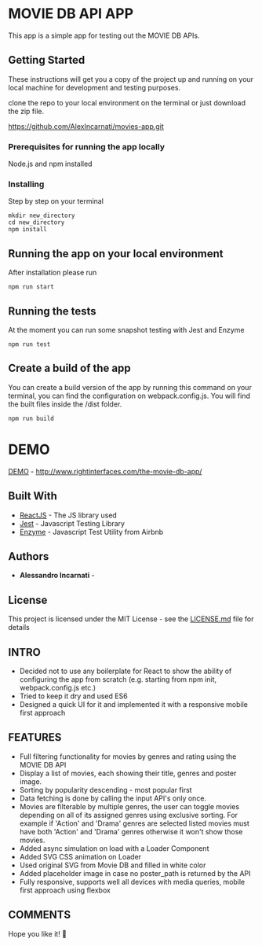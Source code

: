 # MOVIE DB API APP

This app is a simple app for testing out the MOVIE DB APIs.

## Getting Started

These instructions will get you a copy of the project up and running on your local machine for development and testing purposes.

clone the repo to your local environment on the terminal or just download the zip file.

https://github.com/AlexIncarnati/movies-app.git

### Prerequisites for running the app locally

Node.js and npm installed

### Installing

Step by step on your terminal

```
mkdir new_directory
cd new_directory
npm install
```

## Running the app on your local environment

After installation please run

```
npm run start
```

## Running the tests

At the moment you can run some snapshot testing with Jest and Enzyme

```
npm run test
```

## Create a build of the app

You can create a build version of the app by running this command on your terminal, you can find the configuration on webpack.config.js. You will find the built files inside the /dist folder.

```
npm run build
```

# DEMO

[DEMO](http://www.rightinterfaces.com/the-movie-db-app/) - http://www.rightinterfaces.com/the-movie-db-app/



## Built With

* [ReactJS](https://reactjs.org/) - The JS library used
* [Jest](https://jestjs.io/) - Javascript Testing Library
* [Enzyme](https://airbnb.io/enzyme/) - Javascript Test Utility from Airbnb

## Authors

* **Alessandro Incarnati** -

## License

This project is licensed under the MIT License - see the [LICENSE.md](LICENSE.md) file for details

## INTRO

* Decided not to use any boilerplate for React to show the ability of configuring the app from scratch (e.g. starting from npm init, webpack.config.js etc.)
* Tried to keep it dry and used ES6
* Designed a quick UI for it and implemented it with a responsive mobile first approach

## FEATURES

* Full filtering functionality for movies by genres and rating using the MOVIE DB API
* Display a list of movies, each showing their title, genres and poster image.
* Sorting by popularity descending - most popular first
* Data fetching is done by calling the input API's only once.
* Movies are filterable by multiple genres, the user can toggle movies depending on all of its assigned genres using exclusive sorting.
For example if 'Action' and 'Drama' genres are selected listed movies must have both 'Action' and 'Drama' genres otherwise it won't show those movies.
* Added async simulation on load with a Loader Component
* Added SVG CSS animation on Loader
* Used original SVG from Movie DB and filled in white color
* Added placeholder image in case no poster_path is returned by the API
* Fully responsive, supports well all devices with media queries, mobile first approach using flexbox

## COMMENTS

Hope you like it! 🤗




